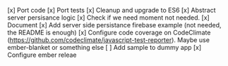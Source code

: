 [x] Port code
[x] Port tests
[x] Cleanup and upgrade to ES6
[x] Abstract server persisance logic
[x] Check if we need moment
  not needed.
[x] Document
[x] Add server side persistance firebase example (not needed, the README is enough)
[x] Configure code coverage on CodeClimate (https://github.com/codeclimate/javascript-test-reporter). Maybe use ember-blanket or something else
[ ] Add sample to dummy app
[x] Configure ember releae
